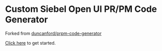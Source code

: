 # Custom Siebel Open UI PR/PM Code Generator

Forked from [duncanford/prpm-code-generator](https://github.com/duncanford/prpm-code-generator)

[Click here](https://jevachka-cs.github.io/prpm-code-generator) to get started.
